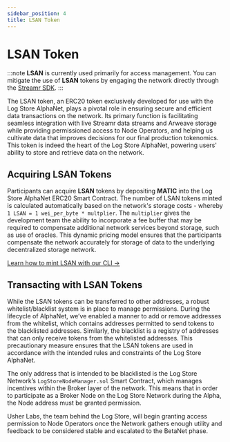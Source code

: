 ```yaml
---
sidebar_position: 4
title: LSAN Token
---
```


# LSAN Token

:::note
**LSAN** is currently used primarily for access management. You can mitigate the use of **LSAN** tokens by engaging the network directly through the [Streamr SDK](../quick-start/using-streamr-sdk.md).
:::

The LSAN token, an ERC20 token exclusively developed for use with the Log Store AlphaNet, plays a pivotal role in ensuring secure and efficient data transactions on the network. Its primary function is facilitating seamless integration with live Streamr data streams and Arweave storage while providing permissioned access to Node Operators, and helping us cultivate data that improves decisions for our final production tokenomics. This token is indeed the heart of the Log Store AlphaNet, powering users' ability to store and retrieve data on the network.

## Acquiring LSAN Tokens

Participants can acquire **LSAN** tokens by depositing **MATIC** into the Log Store AlphaNet ERC20 Smart Contract. The number of LSAN tokens minted is calculated automatically based on the network's storage costs - whereby `1 LSAN = 1 wei_per_byte * multplier`. The `multiplier` gives the development team the ability to incorporate a fee buffer that may be required to compensate additional network services beyond storage, such as use of oracles.
This dynamic pricing model ensures that the participants compensate the network accurately for storage of data to the underlying decentralized storage network.

[Learn how to mint LSAN with our CLI →](../cli/getting-started.md)

## Transacting with LSAN Tokens

While the LSAN tokens can be transferred to other addresses, a robust whitelist/blacklist system is in place to manage permissions. During the lifecycle of AlphaNet, we’ve enabled a manner to add or remove addresses from the whitelist, which contains addresses permitted to send tokens to the blacklisted addresses. Similarly, the blacklist is a registry of addresses that can only receive tokens from the whitelisted addresses. This precautionary measure ensures that the LSAN tokens are used in accordance with the intended rules and constraints of the Log Store AlphaNet.

The only address that is intended to be blacklisted is the Log Store Network’s `LogStoreNodeManager.sol` Smart Contract, which manages incentives within the Broker layer of the network. This means that in order to participate as a Broker Node on the Log Store Network during the Alpha, the Node address must be granted permission.

Usher Labs, the team behind the Log Store, will begin granting access permission to Node Operators once the Network gathers enough utility and feedback to be considered stable and escalated to the BetaNet phase.
